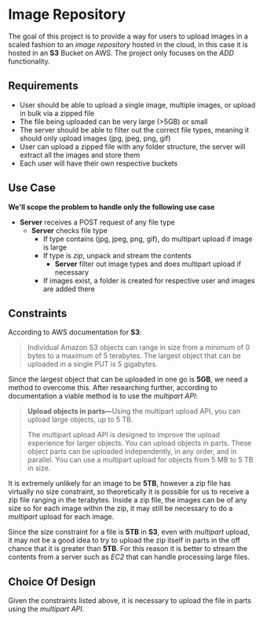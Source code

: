 # Image Repository
The goal of this project is to provide a way for users to upload images in a scaled fashion to an _image repository_ hosted in the cloud, in this case it is hosted in an **S3** Bucket on AWS. The project only focuses on the _ADD_ functionality.

## Requirements
- User should be able to upload a single image, multiple images, or upload in bulk via a zipped file
- The file being uploaded can be very large (>5GB) or small
- The server should be able to filter out the correct file types, meaning it should only upload images (jpg, jpeg, png, gif)
- User can upload a zipped file with any folder structure, the server will extract all the images and store them
- Each user will have their own respective buckets

## Use Case
**We'll scope the problem to handle only the following use case**
- **Server** receives a POST request of any file type
  - **Server** checks file type
    - If type contains (jpg, jpeg, png, gif), do multipart upload if image is large
    - If type is _zip_, unpack and stream the contents 
      - **Server** filter out image types and does multipart upload if necessary
    - If images exist, a folder is created for respective user and images are added there
    
## Constraints
According to AWS documentation for **S3**:
>Individual Amazon S3 objects can range in size from a minimum of 0 bytes to a maximum of 5 terabytes. The largest object that can be uploaded in a single PUT is 5 gigabytes.

Since the largest object that can be uploaded in one go is **5GB**, we need a method to overcome this. After researching further, according to documentation a viable method is to use the _multipart API_:
> <b>Upload objects in parts—</b>Using the multipart upload API, you can upload
> large objects, up to 5 TB.
>
> The multipart upload API is designed to
> improve the upload experience for larger objects. You can upload
> objects in parts. These object parts can be uploaded independently, in
> any order, and in parallel. You can use a multipart upload for objects
> from 5 MB to 5 TB in size.

It is extremely unlikely for an image to be **5TB**, however a zip file has virtually no size constraint, so theoretically it is possible for us to receive a zip file ranging in the terabytes. Inside a zip file, the images can be of any size so for each image within the zip, it may still be necessary to do a _multipart_ upload for each image.

Since the size constraint for a file is **5TB** in **S3**, even with _multipart_ upload, it may not be a good idea to try to upload the zip itself in parts in the off chance that it is greater than **5TB**. For this reason it is better to stream the contents from a server such as _EC2_ that can handle processing large files.

## Choice Of Design
Given the constraints listed above, it is necessary to upload the file in parts using the _multipart API_.
